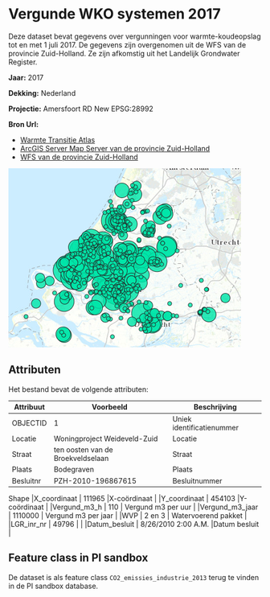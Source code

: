 # Vergunde WKO systemen 2017

Deze dataset bevat gegevens over vergunningen voor warmte-koudeopslag tot en met 1 juli 2017. De gegevens zijn overgenomen uit de WFS van de provincie Zuid-Holland. Ze zijn afkomstig uit het Landelijk Grondwater Register.

**Jaar:** 2017

**Dekking:** Nederland

**Projectie:** Amersfoort RD New EPSG:28992

**Bron Url:** 
* [Warmte Transitie Atlas](https://warmtetransitieatlas.zuid-holland.nl/webappbuilder/apps/496/)
* [ArcGIS Server Map Server van de provincie Zuid-Holland](https://geoservices.zuid-holland.nl/arcgis/rest/services/Milieu/Milieu_WKO/MapServer)
* [WFS van de provincie Zuid-Holland](https://geoservices.zuid-holland.nl/arcgis/rest/services/Milieu/Milieu_WKO_WFS/MapServer)

![](voorbeeld_vergunde_wko_systemen_2017.png)

## Attributen

Het bestand bevat de volgende attributen:

| Attribuut          | Voorbeeld | Beschrijving | 
|----------         |-----------|--------------|
|OBJECTID | 1  | Uniek identificatienummer |
|Locatie | Woningproject Weideveld-Zuid | Locatie |
|Straat | ten oosten van de Broekveldselaan | Straat |
|Plaats | Bodegraven | Plaats |
|Besluitnr | PZH-2010-196867615 | Besluitnummer |
Shape 
|X_coordinaat |  111965 |X-coördinaat |
|Y_coordinaat | 454103 |Y-coördinaat | 
|Vergund_m3_h | 110 | Vergund m3 per uur |
|Vergund_m3_jaar | 1110000 | Vergund m3 per jaar |
|WVP | 2 en 3 | Watervoerend pakket |
|LGR_inr_nr | 49796 |   |
|Datum_besluit | 8/26/2010 2:00 A.M. |Datum besluit |

## Feature class in PI sandbox

De dataset is als feature class `CO2_emissies_industrie_2013` terug te vinden in de PI sandbox database.
